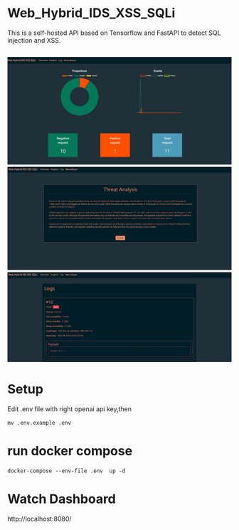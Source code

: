 # Web_Hybrid_IDS_XSS_SQLi

This is a self-hosted API based on Tensorflow and FastAPI to detect SQL injection and XSS.

![alt text](https://raw.githubusercontent.com/AlexTrinityBlock/Web_Hybrid_IDS_XSS_SQLi/master/img/dashboard-1.jpg?raw=true)
![alt text](https://raw.githubusercontent.com/AlexTrinityBlock/Web_Hybrid_IDS_XSS_SQLi/master/img/dashboard-2.jpg?raw=true)
![alt text](https://raw.githubusercontent.com/AlexTrinityBlock/Web_Hybrid_IDS_XSS_SQLi/master/img/dashboard-3.jpg?raw=true)
---

# Setup

Edit .env file with right openai api key,then

```
mv .env.example .env
```

# run docker compose

```
docker-compose --env-file .env  up -d 
```

# Watch Dashboard

http://localhost:8080/